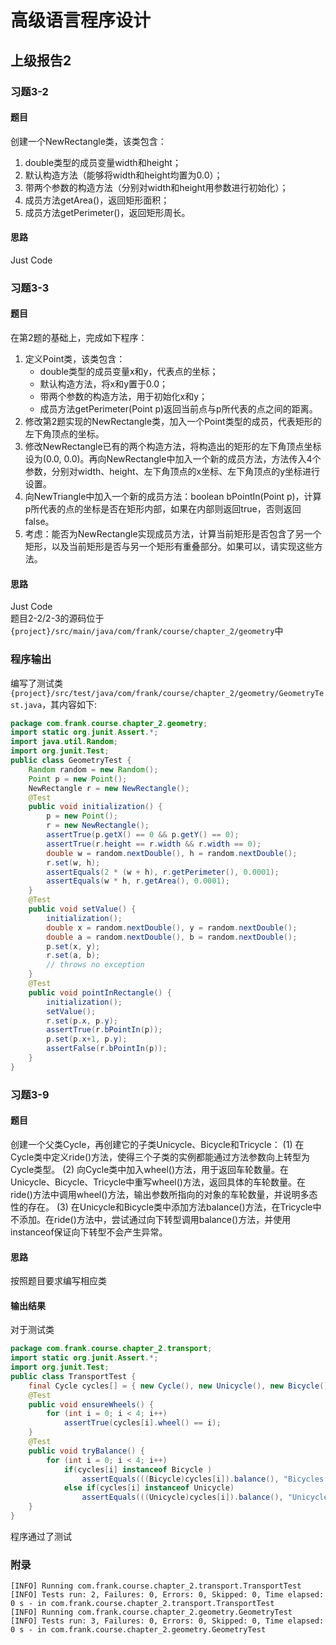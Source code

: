 # 高级语言程序设计

## 上级报告2

### 习题3-2

#### 题目

创建一个NewRectangle类，该类包含：
1. double类型的成员变量width和height；
1. 默认构造方法（能够将width和height均置为0.0）；
1. 带两个参数的构造方法（分别对width和height用参数进行初始化）；
1. 成员方法getArea()，返回矩形面积；
1. 成员方法getPerimeter()，返回矩形周长。

#### 思路

Just Code


### 习题3-3

#### 题目

在第2题的基础上，完成如下程序：
1. 定义Point类，该类包含：
    * double类型的成员变量x和y，代表点的坐标；
    * 默认构造方法，将x和y置于0.0；
    * 带两个参数的构造方法，用于初始化x和y；
    * 成员方法getPerimeter(Point p)返回当前点与p所代表的点之间的距离。
1. 修改第2题实现的NewRectangle类，加入一个Point类型的成员，代表矩形的左下角顶点的坐标。
1. 修改NewRectangle已有的两个构造方法，将构造出的矩形的左下角顶点坐标设为(0.0, 0.0)。再向NewRectangle中加入一个新的成员方法，方法传入4个参数，分别对width、height、左下角顶点的x坐标、左下角顶点的y坐标进行设置。
1. 向NewTriangle中加入一个新的成员方法：boolean bPointIn(Point p)，计算p所代表的点的坐标是否在矩形内部，如果在内部则返回true，否则返回false。
1. 考虑：能否为NewRectangle实现成员方法，计算当前矩形是否包含了另一个矩形，以及当前矩形是否与另一个矩形有重叠部分。如果可以，请实现这些方法。

#### 思路

Just Code  
题目2-2/2-3的源码位于`{project}/src/main/java/com/frank/course/chapter_2/geometry`中

### 程序输出

编写了测试类`{project}/src/test/java/com/frank/course/chapter_2/geometry/GeometryTest.java`，其内容如下:

```java
package com.frank.course.chapter_2.geometry;
import static org.junit.Assert.*;
import java.util.Random;
import org.junit.Test;
public class GeometryTest {
    Random random = new Random();
    Point p = new Point();
    NewRectangle r = new NewRectangle();
    @Test
    public void initialization() {
        p = new Point();
        r = new NewRectangle();
        assertTrue(p.getX() == 0 && p.getY() == 0);
        assertTrue(r.height == r.width && r.width == 0);
        double w = random.nextDouble(), h = random.nextDouble();
        r.set(w, h);
        assertEquals(2 * (w + h), r.getPerimeter(), 0.0001);
        assertEquals(w * h, r.getArea(), 0.0001);
    }
    @Test
    public void setValue() {
        initialization();
        double x = random.nextDouble(), y = random.nextDouble();
        double a = random.nextDouble(), b = random.nextDouble();
        p.set(x, y);
        r.set(a, b);
        // throws no exception
    }
    @Test
    public void pointInRectangle() {
        initialization();
        setValue();
        r.set(p.x, p.y);
        assertTrue(r.bPointIn(p));
        p.set(p.x+1, p.y);
        assertFalse(r.bPointIn(p));
    }
}
```

### 习题3-9

#### 题目

创建一个父类Cycle，再创建它的子类Unicycle、Bicycle和Tricycle：
(1) 在Cycle类中定义ride()方法，使得三个子类的实例都能通过方法参数向上转型为Cycle类型。
(2) 向Cycle类中加入wheel()方法，用于返回车轮数量。在Unicycle、Bicycle、Tricycle中重写wheel()方法，返回具体的车轮数量。在ride()方法中调用wheel()方法，输出参数所指向的对象的车轮数量，并说明多态性的存在。
(3) 在Unicycle和Bicycle类中添加方法balance()方法，在Tricycle中不添加。在ride()方法中，尝试通过向下转型调用balance()方法，并使用instanceof保证向下转型不会产生异常。

#### 思路

按照题目要求编写相应类  

#### 输出结果

对于测试类
```java
package com.frank.course.chapter_2.transport;
import static org.junit.Assert.*;
import org.junit.Test;
public class TransportTest {
    final Cycle cycles[] = { new Cycle(), new Unicycle(), new Bicycle(), new Tricycle() };
    @Test
    public void ensureWheels() {
        for (int i = 0; i < 4; i++)
            assertTrue(cycles[i].wheel() == i);
    }
    @Test
    public void tryBalance() {
        for (int i = 0; i < 4; i++)
            if(cycles[i] instanceof Bicycle )
                assertEquals(((Bicycle)cycles[i]).balance(), "Bicycles are hard to ride!");
            else if(cycles[i] instanceof Unicycle)
                assertEquals(((Unicycle)cycles[i]).balance(), "Unicycles are hard to ride!");
    }
}
```
程序通过了测试

### 附录

```
[INFO] Running com.frank.course.chapter_2.transport.TransportTest
[INFO] Tests run: 2, Failures: 0, Errors: 0, Skipped: 0, Time elapsed: 0 s - in com.frank.course.chapter_2.transport.TransportTest
[INFO] Running com.frank.course.chapter_2.geometry.GeometryTest
[INFO] Tests run: 3, Failures: 0, Errors: 0, Skipped: 0, Time elapsed: 0 s - in com.frank.course.chapter_2.geometry.GeometryTest
```